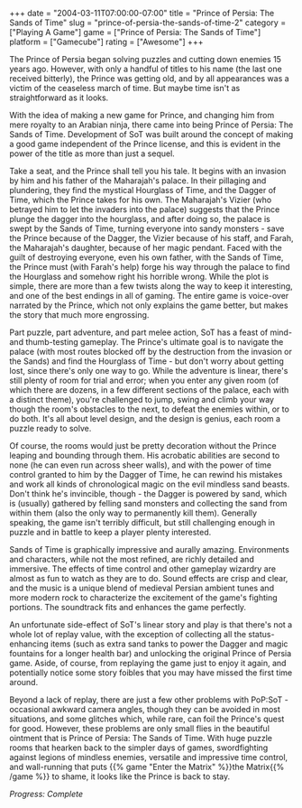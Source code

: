 +++
date = "2004-03-11T07:00:00-07:00"
title = "Prince of Persia: The Sands of Time"
slug = "prince-of-persia-the-sands-of-time-2"
category = ["Playing A Game"]
game = ["Prince of Persia: The Sands of Time"]
platform = ["Gamecube"]
rating = ["Awesome"]
+++

The Prince of Persia began solving puzzles and cutting down enemies 15 years ago. However, with only a handful of titles to his name (the last one received bitterly), the Prince was getting old, and by all appearances was a victim of the ceaseless march of time. But maybe time isn't as straightforward as it looks.

With the idea of making a new game for Prince, and changing him from mere royalty to an Arabian ninja, there came into being Prince of Persia: The Sands of Time. Development of SoT was built around the concept of making a good game independent of the Prince license, and this is evident in the power of the title as more than just a sequel.

Take a seat, and the Prince shall tell you his tale. It begins with an invasion by him and his father of the Maharajah's palace. In their pillaging and plundering, they find the mystical Hourglass of Time, and the Dagger of Time, which the Prince takes for his own. The Maharajah's Vizier (who betrayed him to let the invaders into the palace) suggests that the Prince plunge the dagger into the hourglass, and after doing so, the palace is swept by the Sands of Time, turning everyone into sandy monsters - save the Prince because of the Dagger, the Vizier because of his staff, and Farah, the Maharajah's daughter, because of her magic pendant. Faced with the guilt of destroying everyone, even his own father, with the Sands of Time, the Prince must (with Farah's help) forge his way through the palace to find the Hourglass and somehow right his horrible wrong. While the plot is simple, there are more than a few twists along the way to keep it interesting, and one of the best endings in all of gaming. The entire game is voice-over narrated by the Prince, which not only explains the game better, but makes the story that much more engrossing.

Part puzzle, part adventure, and part melee action, SoT has a feast of mind- and thumb-testing gameplay. The Prince's ultimate goal is to navigate the palace (with most routes blocked off by the destruction from the invasion or the Sands) and find the Hourglass of Time - but don't worry about getting lost, since there's only one way to go. While the adventure is linear, there's still plenty of room for trial and error; when you enter any given room (of which there are dozens, in a few different sections of the palace, each with a distinct theme), you're challenged to jump, swing and climb your way though the room's obstacles to the next, to defeat the enemies within, or to do both. It's all about level design, and the design is genius, each room a puzzle ready to solve.

Of course, the rooms would just be pretty decoration without the Prince leaping and bounding through them. His acrobatic abilities are second to none (he can even run across sheer walls), and with the power of time control granted to him by the Dagger of Time, he can rewind his mistakes and work all kinds of chronological magic on the evil mindless sand beasts. Don't think he's invincible, though - the Dagger is powered by sand, which is (usually) gathered by felling sand monsters and collecting the sand from within them (also the only way to permanently kill them). Generally speaking, the game isn't terribly difficult, but still challenging enough in puzzle and in battle to keep a player plenty interested.

Sands of Time is graphically impressive and aurally amazing. Environments and characters, while not the most refined, are richly detailed and immersive. The effects of time control and other gameplay wizardry are almost as fun to watch as they are to do. Sound effects are crisp and clear, and the music is a unique blend of medieval Persian ambient tunes and more modern rock to characterize the excitement of the game's fighting portions. The soundtrack fits and enhances the game perfectly.

An unfortunate side-effect of SoT's linear story and play is that there's not a whole lot of replay value, with the exception of collecting all the status-enhancing items (such as extra sand tanks to power the Dagger and magic fountains for a longer health bar) and unlocking the original Prince of Persia game. Aside, of course, from replaying the game just to enjoy it again, and potentially notice some story foibles that you may have missed the first time around.

Beyond a lack of replay, there are just a few other problems with PoP:SoT - occasional awkward camera angles, though they can be avoided in most situations, and some glitches which, while rare, can foil the Prince's quest for good. However, these problems are only small flies in the beautiful ointment that is Prince of Persia: The Sands of Time. With huge puzzle rooms that hearken back to the simpler days of games, swordfighting against legions of mindless enemies, versatile and impressive time control, and wall-running that puts {{% game "Enter the Matrix" %}}the Matrix{{% /game %}} to shame, it looks like the Prince is back to stay.

<i>Progress: Complete</i>
